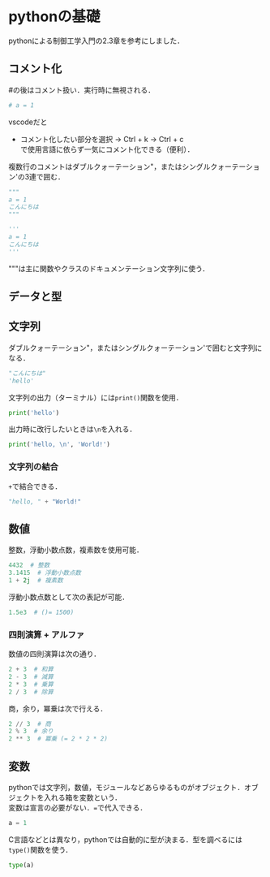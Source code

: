 # pythonの基礎
pythonによる制御工学入門の2.3章を参考にしました．

## コメント化
#の後はコメント扱い．実行時に無視される．
```python
# a = 1
```
vscodeだと  
* コメント化したい部分を選択 -> Ctrl + k -> Ctrl + c  
で使用言語に依らず一気にコメント化できる（便利）．  

複数行のコメントはダブルクォーテーション"，またはシングルクォーテーション'の3連で囲む．
```python
"""
a = 1
こんにちは
"""
```
```python
'''
a = 1
こんにちは
'''
```
"""は主に関数やクラスのドキュメンテーション文字列に使う．  



## データと型
## 文字列
ダブルクォーテーション"，またはシングルクォーテーション'で囲むと文字列になる．  
```python
"こんにちは"
'hello'
```
文字列の出力（ターミナル）には`print()`関数を使用．  
```python
print('hello')
```
出力時に改行したいときは`\n`を入れる．
```python
print('hello, \n', 'World!')
```

### 文字列の結合
`+`で結合できる．
```python
"hello, " + "World!"
```

## 数値
整数，浮動小数点数，複素数を使用可能．
```python
4432  # 整数
3.1415  # 浮動小数点数
1 + 2j  # 複素数
```
浮動小数点数として次の表記が可能．
```python
1.5e3  # ()= 1500)
```

### 四則演算 + アルファ
数値の四則演算は次の通り．
```python
2 + 3  # 和算
2 - 3  # 減算
2 * 3  # 乗算
2 / 3  # 除算
```
商，余り，冪乗は次で行える．
```python
2 // 3  # 商
2 % 3  # 余り
2 ** 3  # 冪乗 (= 2 * 2 * 2)
```

## 変数
pythonでは文字列，数値，モジュールなどあらゆるものがオブジェクト．オブジェクトを入れる箱を変数という．  
変数は宣言の必要がない．`=`で代入できる．  
```python
a = 1
```
C言語などとは異なり，pythonでは自動的に型が決まる．型を調べるには`type()`関数を使う．  
```python
type(a)
```
